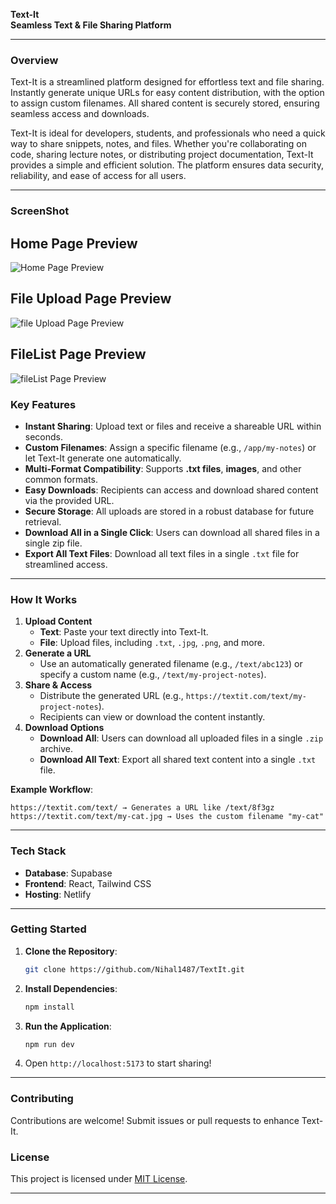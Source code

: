 **Text-It**  
**Seamless Text & File Sharing Platform**  

---

### **Overview**  
Text-It is a streamlined platform designed for effortless text and file sharing. Instantly generate unique URLs for easy content distribution, with the option to assign custom filenames. All shared content is securely stored, ensuring seamless access and downloads. 

Text-It is ideal for developers, students, and professionals who need a quick way to share snippets, notes, and files. Whether you're collaborating on code, sharing lecture notes, or distributing project documentation, Text-It provides a simple and efficient solution. The platform ensures data security, reliability, and ease of access for all users. 

---
### **ScreenShot**
 
 ## Home Page Preview
![Home Page Preview](../textit/public/screenshot/01.png)
 
 ## File Upload Page Preview

![file Upload Page Preview](../textit/public/screenshot/02.png)

## FileList Page Preview

![fileList Page Preview](../textit/public/screenshot/03.png)  



### **Key Features**  
- **Instant Sharing**: Upload text or files and receive a shareable URL within seconds.  
- **Custom Filenames**: Assign a specific filename (e.g., `/app/my-notes`) or let Text-It generate one automatically.  
- **Multi-Format Compatibility**: Supports **.txt files**, **images**, and other common formats.  
- **Easy Downloads**: Recipients can access and download shared content via the provided URL.  
- **Secure Storage**: All uploads are stored in a robust database for future retrieval.  
- **Download All in a Single Click**: Users can download all shared files in a single zip file.  
- **Export All Text Files**: Download all text files in a single `.txt` file for streamlined access.  

---

### **How It Works**  
1. **Upload Content**  
   - **Text**: Paste your text directly into Text-It.  
   - **File**: Upload files, including `.txt`, `.jpg`, `.png`, and more.  
2. **Generate a URL**  
   - Use an automatically generated filename (e.g., `/text/abc123`) or specify a custom name (e.g., `/text/my-project-notes`).  
3. **Share & Access**  
   - Distribute the generated URL (e.g., `https://textit.com/text/my-project-notes`).  
   - Recipients can view or download the content instantly.  
4. **Download Options**  
   - **Download All**: Users can download all uploaded files in a single `.zip` archive.  
   - **Download All Text**: Export all shared text content into a single `.txt` file.  

**Example Workflow**:  
```
https://textit.com/text/ → Generates a URL like /text/8f3gz  
https://textit.com/text/my-cat.jpg → Uses the custom filename "my-cat"  
```

---

### **Tech Stack**  
- **Database**: Supabase  
- **Frontend**: React, Tailwind CSS  
- **Hosting**: Netlify  

---

### **Getting Started**  
1. **Clone the Repository**:  
   ```bash  
   git clone https://github.com/Nihal1487/TextIt.git  
   ```  
2. **Install Dependencies**:  
   ```bash  
   npm install  
   ```    
3. **Run the Application**:  
   ```bash  
   npm run dev  
   ```  
4. Open `http://localhost:5173` to start sharing!  

---

### **Contributing**  
Contributions are welcome! Submit issues or pull requests to enhance Text-It.  

### **License**  
This project is licensed under [MIT License](LICENSE).  

---

